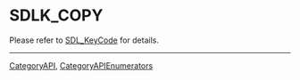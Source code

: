 # SDLK_COPY

Please refer to [SDL_KeyCode](SDL_KeyCode) for details.

----
[CategoryAPI](CategoryAPI), [CategoryAPIEnumerators](CategoryAPIEnumerators)

